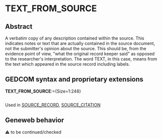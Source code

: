 ﻿# TEXT_FROM_SOURCE
## Abstract
A verbatim copy of any description contained within the source. This indicates notes or text that are
actually contained in the source document, not the submitter's opinion about the source. This should
be, from the evidence point of view, "what the original record keeper said" as opposed to the
researcher's interpretation. The word TEXT, in this case, means from the text which appeared in the
source record including labels.


## GEDCOM syntax and proprietary extensions

**TEXT_FROM_SOURCE**:={Size=1:248}
<pre>
</pre>
Used in <a href=Ged.SOURCE_RECORD.md>SOURCE_RECORD</a>, <a href=Ged.SOURCE_CITATION.md>SOURCE_CITATION</a><br />


## Geneweb behavior



:warning: to be continued/checked

